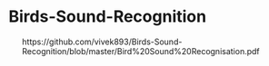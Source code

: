 # Birds-Sound-Recognition
<ul>
  https://github.com/vivek893/Birds-Sound-Recognition/blob/master/Bird%20Sound%20Recognisation.pdf
</ul>
